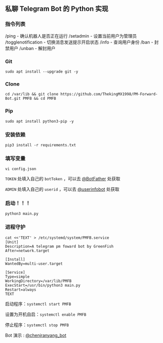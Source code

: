 ## 私聊 Telegram Bot 的 Python 实现

### 指令列表

/ping - 确认机器人是否正在运行
/setadmin - 设置当前用户为管理员
/togglenotification - 切换消息发送提示开启状态
/info - 查询用户身份
/ban - 封禁用户
/unban - 解封用户

### Git
```
sudo apt install --upgrade git -y
```

### Clone
```
cd /var/lib && git clone https://github.com/ThekingMX1998/PM-Forward-Bot.git PMFB && cd PMFB
```

### Pip
``` 
sudo apt install python3-pip -y
```

### 安装依赖
```
pip3 install -r requirements.txt
```

### 填写变量
```
vi config.json
```
<code>TOKEN</code> 处填入自己的 <code>botToken</code> ，可以去 [@BotFather](https://t.me/BotFather) 处获取

<code>ADMIN</code> 处填入自己的 <code>userid</code> ，可以去 [@userinfobot](https://t.me/userinfobot) 处获取

### 启动！！！
```
python3 main.py
```

### 进程守护
```
cat <<'TEXT' > /etc/systemd/system/PMFB.service
[Unit]
Description=A telegram pm foward bot by GreenFish
After=network.target

[Install]
WantedBy=multi-user.target

[Service]
Type=simple
WorkingDirectory=/var/lib/PMFB
ExecStart=/usr/bin/python3 main.py
Restart=always
TEXT
```

启动程序：`systemctl start PMFB`

设置为开机自启：`systemctl enable PMFB`

停止程序：`systemctl stop PMFB`


Bot 演示 : [@chenjranyang_bot](https://t.me/chenjranyang_bot)
